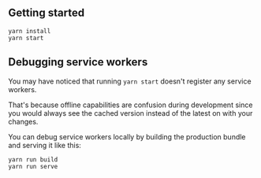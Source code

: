 ## Getting started

```
yarn install
yarn start
```

## Debugging service workers

You may have noticed that running `yarn start` doesn't register any service workers.

That's because offline capabilities are confusion during development since you would always see the cached version
instead of the latest on with your changes.

You can debug service workers locally by building the production bundle and serving it like this:

```
yarn run build
yarn run serve
```

